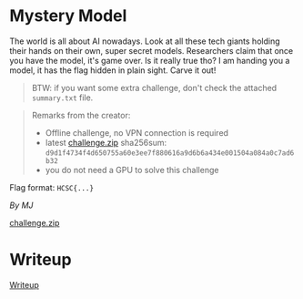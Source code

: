 # Mystery Model

The world is all about AI nowadays. Look at all these tech giants holding their hands on their own, super secret models. Researchers claim that once you have the model, it's game over. Is it really true tho? I am handing you a model, it has the flag hidden in plain sight. Carve it out!

> BTW: if you want some extra challenge, don't check the attached `summary.txt` file.

> Remarks from the creator:
> - Offline challenge, no VPN connection is required
> - latest [challenge.zip](files/challenge.zip) sha256sum: `d9d1f4734f4d650755a60e3ee7f880616a9d6b6a434e001504a084a0c7ad6b32`
> - you do not need a GPU to solve this challenge

Flag format: `HCSC{...}`

*By MJ*

[challenge.zip](files/challenge.zip)

# Writeup

[Writeup](WRITEUP.md)
